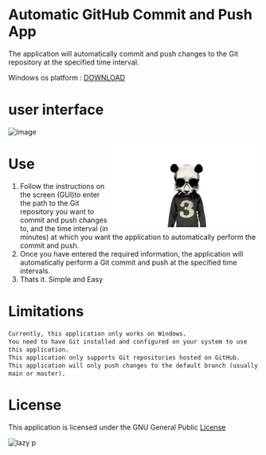 # Automatic GitHub Commit and Push App

The application will automatically commit and push changes to the Git repository at the specified time interval.

Windows os platform  : [ DOWNLOAD ](https://github.com/Hezron26/Auto_git_commit_push/blob/main/Auto-Git.exe?raw=true)

# user interface

![image](https://user-images.githubusercontent.com/55835551/226471488-c492b4fb-6c6e-40c8-a353-d97c4b14ed0f.png)

<img align='right'  alt='' width='300' src="https://github.com/Hezron26/assets/blob/main/sckall.png" >

# Use

1. Follow the instructions on the screen (GUI)to enter the path to the Git repository you want to commit and push changes to, and the time interval (in minutes) at which you want the application to automatically perform the commit and push.
2. Once you have entered the required information, the application will automatically perform a Git commit and push at the specified time intervals.
3. Thats it. Simple and Easy

# Limitations

    Currently, this application only works on Windows.
    You need to have Git installed and configured on your system to use this application.
    This application only supports Git repositories hosted on GitHub.
    This application will only push changes to the default branch (usually main or master).

# License

This application is licensed under the GNU General Public  [ License ](https://raw.githubusercontent.com/Hezron26/Auto_git_commit_push/main/LICENSE)


![lazy p](https://user-images.githubusercontent.com/55835551/226184555-72e10ba4-372b-4040-8d6b-cfd2537cc709.jpg)
